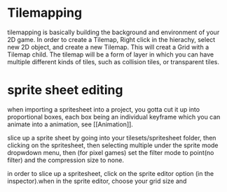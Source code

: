 

# Tilemapping

tilemapping is basically building the background and environment of your 2D game. In order to create a Tilemap, Right click in the hierachy, select new 2D object, and create a new  Tilemap. This will creat a Grid with a Tilemap child. The tilemap will be a form of layer in which you can have multiple different kinds of tiles, such as collision tiles, or transparent tiles.


# sprite sheet editing

when importing a spritesheet into a project, you gotta cut it up into proportional boxes, each box being an individual keyframe which you can animate into a animation, see [[Animation]]. 

slice up a sprite sheet by going into your tilesets/spritesheet folder, then clicking on the spritesheet, then selecting multiple under the sprite mode dropwdown menu, then (for pixel games) set the filter mode to point(no filter) and the compression size to none. 

in order to slice up a spritesheet, click on the sprite editor option (in the inspector).when in the sprite editor, choose your grid size and 